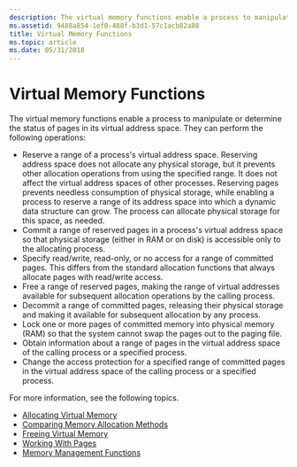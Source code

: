 ```yaml
---
description: The virtual memory functions enable a process to manipulate or determine the status of pages in its virtual address space.
ms.assetid: 9488a854-1ef0-488f-b3d1-57c1acb82a88
title: Virtual Memory Functions
ms.topic: article
ms.date: 05/31/2018
---
```


# Virtual Memory Functions

The virtual memory functions enable a process to manipulate or determine the status of pages in its virtual address space. They can perform the following operations:

-   Reserve a range of a process's virtual address space. Reserving address space does not allocate any physical storage, but it prevents other allocation operations from using the specified range. It does not affect the virtual address spaces of other processes. Reserving pages prevents needless consumption of physical storage, while enabling a process to reserve a range of its address space into which a dynamic data structure can grow. The process can allocate physical storage for this space, as needed.
-   Commit a range of reserved pages in a process's virtual address space so that physical storage (either in RAM or on disk) is accessible only to the allocating process.
-   Specify read/write, read-only, or no access for a range of committed pages. This differs from the standard allocation functions that always allocate pages with read/write access.
-   Free a range of reserved pages, making the range of virtual addresses available for subsequent allocation operations by the calling process.
-   Decommit a range of committed pages, releasing their physical storage and making it available for subsequent allocation by any process.
-   Lock one or more pages of committed memory into physical memory (RAM) so that the system cannot swap the pages out to the paging file.
-   Obtain information about a range of pages in the virtual address space of the calling process or a specified process.
-   Change the access protection for a specified range of committed pages in the virtual address space of the calling process or a specified process.

For more information, see the following topics.

-   [Allocating Virtual Memory](allocating-virtual-memory.md)
-   [Comparing Memory Allocation Methods](comparing-memory-allocation-methods.md)
-   [Freeing Virtual Memory](freeing-virtual-memory.md)
-   [Working With Pages](working-with-pages.md)
-   [Memory Management Functions](memory-management-functions.md)

 

 




